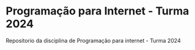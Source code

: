 # Programação para Internet - Turma 2024
Repositorio da disciplina de Programação para internet - Turma 2024
